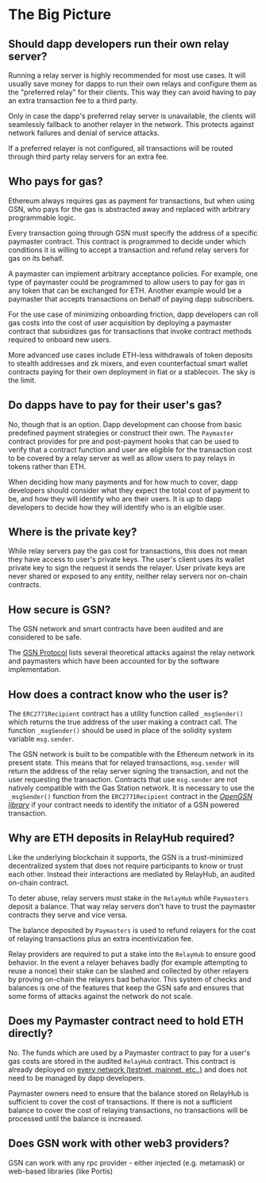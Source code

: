 # The Big Picture

## Should dapp developers run their own relay server? <a id="do_i_have_to_run_a_relayer"></a>

Running a relay server is highly recommended for most use cases. It will
usually save money for dapps to run their own relays and configure them as the
"preferred relay" for their clients. This way they can avoid having to pay an
extra transaction fee to a third party. 

Only in case the dapp's preferred relay server is unavailable, the clients will
seamlessly fallback to another relayer in the network. This protects against
network failures and denial of service attacks.

If a preferred relayer is not configured, all transactions will be routed through
third party relay servers for an extra fee.

## Who pays for gas? <a id="who_is_paying_the_gas?"></a>

Ethereum always requires gas as payment for transactions, but when using GSN,
who pays for the gas is abstracted away and replaced with arbitrary
programmable logic.

Every transaction going through GSN must specify the address of a specific
paymaster contract.  This contract is programmed to decide under which
conditions it is willing to accept a transaction and refund relay servers for
gas on its behalf.

A paymaster can implement arbitrary acceptance policies. For example, one type
of paymaster could be programmed to allow users to pay for gas in any token
that can be exchanged for ETH.  Another example would be a paymaster that
accepts transactions on behalf of paying dapp subscribers. 

For the use case of minimizing onboarding friction, dapp developers can roll
gas costs into the cost of user acquisition by deploying a paymaster contract
that subsidizes gas for transactions that invoke contract methods required to
onboard new users.

More advanced use cases include ETH-less withdrawals of token deposits to
stealth addresses and zk mixers, and even counterfactual smart wallet contracts
paying for their own deployment in fiat or a stablecoin. The sky is the limit. 

## Do dapps have to pay for their user's gas?</a>

No, though that is an option. Dapp development can choose from basic predefined
payment strategies or construct their own. The `Paymaster` contract provides
for pre and post-payment hooks that can be used to verify that a contract
function and user are eligible for the transaction cost to be covered by a
relay server as well as allow users to pay relays in tokens rather than ETH.

When deciding how many payments and for how much to cover, dapp developers
should consider what they expect the total cost of payment to be, and how they
will identify who are their users. It is up to dapp developers to decide how
they will identify who is an eligible user.

## Where is the private key? <a id="where_is_the_private_key?"></a>

While relay servers pay the gas cost for transactions, this does not mean they
have access to user's private keys.  The user's client uses its wallet private
key to sign the request it sends the relayer. User private keys are never
shared or exposed to any entity, neither relay servers nor on-chain contracts.

## How secure is GSN? <a id="is_gsn_secure?"></a>

The GSN network and smart contracts have been audited and are considered to be safe.

The [GSN Protocol](https://github.com/opengsn/gsn-protocol/blob/master/gsn-protocol.md) lists several theoretical attacks against the relay network and paymasters which have been accounted for by the software implementation.

## How does a contract know who the user is? <a id="how_do_i_know_who_the_user_is?"></a>

The `ERC2771Recipient` contract has a utility function called `_msgSender()`
which returns the true address of the user making a contract call. The function
`_msgSender()` should be used in place of the solidity system variable
`msg.sender`.

The GSN network is built to be compatible with the Ethereum network in its
present state. This means that for relayed transactions, `msg.sender` will
return the address of the relay server signing the transaction, and not the
user requesting the transaction. Contracts that use `msg.sender` are not
natively compatible with the Gas Station network. It is necessary to use the
`_msgSender()` function from the `ERC2771Recipient` contract in the [*OpenGSN
library*](../contracts/index.md) if your contract needs to identify the
initiator of a GSN powered transaction.

## Why are ETH deposits in RelayHub required?<a id="why_do_i_have_to_deposit_eth_in_the_relayhub?"></a>

Like the underlying blockchain it supports, the GSN is a trust-minimized
decentralized system that does not require participants to know or trust each
other. Instead their interactions are mediated by RelayHub, an audited on-chain
contract.

To deter abuse, relay servers must stake in the `RelayHub` while `Paymasters`
deposit a balance. That way relay servers don't have to trust the paymaster
contracts they serve and vice versa.

The balance deposited by `Paymasters` is used to refund relayers for the cost
of relaying transactions plus an extra incentivization fee.

Relay providers are required to put a stake into the `RelayHub` to ensure good
behavior. In the event a relayer behaves badly (for example attempting to reuse
a nonce) their stake can be slashed and collected by other relayers by proving
on-chain the relayers bad behavior. This system of checks and balances is one
of the features that keep the GSN safe and ensures that some forms of attacks
against the network do not scale.

## Does my Paymaster contract need to hold ETH directly? <a id="does_my_app_need_to_hold_money?"></a>

No. The funds which are used by a Paymaster contract to pay for a user's gas
costs are stored in the audited `RelayHub` contract. This contract is already
deployed on [every network (testnet, mainnet, etc..)](/networks) and does not
need to be managed by dapp developers.

Paymaster owners need to ensure that the balance stored on RelayHub is
sufficient to cover the cost of transactions. If there is not a sufficient
balance to cover the cost of relaying transactions, no transactions will be
processed until the balance is increased.

## Does GSN work with other web3 providers? <a id="does_it_work_with_other_web3_providers?"></a>

GSN can work with any rpc provider - either injected (e.g. metamask) or
web-based libraries (like Portis)
